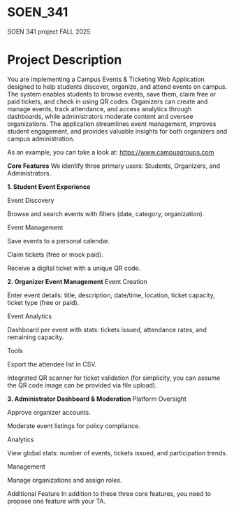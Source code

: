 # SOEN_341
SOEN 341 project FALL 2025


# Project Description
You are implementing a Campus Events & Ticketing Web Application designed to help students discover, organize, and attend events on campus. The system enables students to browse events, save them, claim free or paid tickets, and check in using QR codes. Organizers can create and manage events, track attendance, and access analytics through dashboards, while administrators moderate content and oversee organizations. The application streamlines event management, improves student engagement, and provides valuable insights for both organizers and campus administration.

As an example, you can take a look at: https://www.campusgroups.com

**Core Features** 
We identify three primary users: Students, Organizers, and Administrators.

**1. Student Event Experience**

Event Discovery

Browse and search events with filters (date, category, organization).

 Event Management 

Save events to a personal calendar.

Claim tickets (free or mock paid).

Receive a digital ticket with a unique QR code.

**2. Organizer Event Management**
Event Creation

Enter event details: title, description, date/time, location, ticket capacity, ticket type (free or paid).

Event Analytics

Dashboard per event with stats: tickets issued, attendance rates, and remaining capacity.

Tools

Export the attendee list in CSV.

Integrated QR scanner for ticket validation (for simplicity, you can assume the QR code image can be provided via file upload).

**3. Administrator Dashboard & Moderation**
Platform Oversight

Approve organizer accounts.

Moderate event listings for policy compliance.

Analytics

View global stats: number of events, tickets issued, and participation trends.

Management

Manage organizations and assign roles.

Additional Feature
In addition to these three core features, you need to propose one feature with your TA. 
